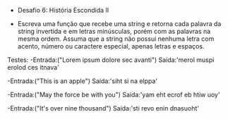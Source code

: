 - Desafio 6: História Escondida II

- Escreva uma função que recebe uma string e retorna cada palavra da string invertida e em letras minúsculas, porém com as palavras na mesma ordem. Assuma que a string não possui nenhuma letra com acento, número ou caractere especial, apenas letras e espaços.

Testes:
-Entrada:("Lorem ipsum dolore sec avanti")
Saída:'merol muspi erolod ces itnava'

-Entrada:("This is an apple")
Saída:'siht si na elppa'

-Entrada:("May the force be with you")
Saída:'yam eht ecrof eb htiw uoy'

-Entrada:("It's over nine thousand")
Saída:'sti revo enin dnasuoht'
